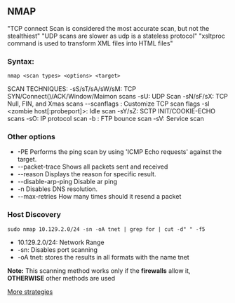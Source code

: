 ## NMAP
"TCP connect Scan is considered the most accurate scan, but not the stealthiest"
"UDP scans are slower as udp is a stateless protocol"
"xsltproc command is used to transform XML files into HTML files"
### Syntax:
```nmap <scan types> <options> <target>```

SCAN TECHNIQUES:
  -sS/sT/sA/sW/sM: TCP SYN/Connect()/ACK/Window/Maimon scans
  -sU: UDP Scan
  -sN/sF/sX: TCP Null, FIN, and Xmas scans
  --scanflags <flags>: Customize TCP scan flags
  -sI <zombie host[:probeport]>: Idle scan
  -sY/sZ: SCTP INIT/COOKIE-ECHO scans
  -sO: IP protocol scan
  -b <FTP relay host>: FTP bounce scan
  -sV: Service scan
  ### Other options
- -PE	Performs the ping scan by using 'ICMP Echo requests' against the target.
- --packet-trace	Shows all packets sent and received
- --reason	Displays the reason for specific result.
- --disable-arp-ping Disable ar ping
- -n	Disables DNS resolution.
- --max-retries How many times should it resend a packet
### Host Discovery
```sudo nmap 10.129.2.0/24 -sn -oA tnet | grep for | cut -d" " -f5```
- 10.129.2.0/24: Network Range
- -sn: Disables port scanning
- -oA tnet: stores the results in all formats with the name tnet

**Note:** This scanning method works only if the __firewalls__ allow it, **OTHERWISE** other methods are used



[More strategies](https://nmap.org/book/host-discovery-strategies.html)


